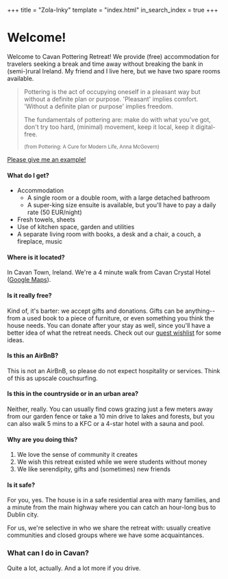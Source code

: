 +++
title = "Zola-Inky"
template = "index.html"
in_search_index = true
+++

# Welcome!

Welcome to Cavan Pottering Retreat! We provide (free) accommodation for travelers seeking a break and time away without breaking the bank in (semi-)rural Ireland. My friend and I live here, but we have two spare rooms available. 


> Pottering is the act of occupying oneself in a pleasant way but without a definite plan or purpose. 'Pleasant' implies comfort. 'Without a definite plan or purpose' implies freedom.
>
> The fundamentals of pottering are: make do with what you've got, don't try too hard, (minimal) movement, keep it local, keep it digital-free.
>
> <sub>(from Pottering: A Cure for Modern Life, Anna McGovern)</sub>

[Please give me an example!](activities)

#### What do I get?
- Accommodation
  - A single room or a double room, with a large detached bathroom
  - A super-king size ensuite is available, but you'll have to pay a daily rate (50 EUR/night)
- Fresh towels, sheets
- Use of kitchen space, garden and utilities
- A separate living room with books, a desk and a chair, a couch, a fireplace, music

#### Where is it located?

In Cavan Town, Ireland. We're a 4 minute walk from Cavan Crystal Hotel ([Google Maps](https://maps.app.goo.gl/sawnoTwJzXxc9F75A)).

#### Is it really free?

Kind of, it's barter: we accept gifts and donations. Gifts can be anything--from a used book to a piece of furniture, or even something you think the house needs. You can donate after your stay as well, since you'll have a better idea of what the retreat needs. Check out our [guest wishlist](https://www.google.com) for some ideas.

#### Is this an AirBnB?

This is not an AirBnB, so please do not expect hospitality or services. Think of this as upscale couchsurfing.

#### Is this in the countryside or in an urban area?

Neither, really. You can usually find cows grazing just a few meters away from our garden fence or take a 10 min drive to lakes and forests, but you can also walk 5 mins to a KFC or a 4-star hotel with a sauna and pool.

#### Why are you doing this?

1. We love the sense of community it creates
2. We wish this retreat existed while we were students without money
3. We like serendipity, gifts and (sometimes) new friends

#### Is it safe?

For you, yes. The house is in a safe residential area with many families, and a minute from the main highway where you can catch an hour-long bus to Dublin city.

For us, we're selective in who we share the retreat with: usually creative communities and closed groups where we have some acquaintances.



### What can I do in Cavan?
Quite a lot, actually. And a lot more if you drive.

